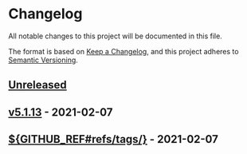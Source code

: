 # Changelog

All notable changes to this project will be documented in this file.

The format is based on [Keep a Changelog](https://keepachangelog.com/en/1.0.0/),
and this project adheres to [Semantic Versioning](https://semver.org/spec/v2.0.0.html).

## [Unreleased]

## [v5.1.13] - 2021-02-07

## [${GITHUB_REF#refs/tags/}] - 2021-02-07

[Unreleased]: https://github.com/JohannesKonings/test-release-drafter/compare/v5.1.13...HEAD

[v5.1.13]: https://github.com/JohannesKonings/test-release-drafter/compare/${GITHUB_REF#refs/tags/}...v5.1.13

[${GITHUB_REF#refs/tags/}]: https://github.com/JohannesKonings/test-release-drafter/compare/e5bc6379397fed4deaf02542534cfb87c2ef4920...${GITHUB_REF#refs/tags/}

